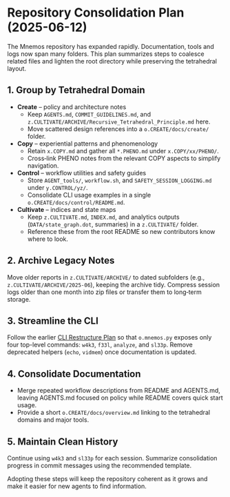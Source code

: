 # Repository Consolidation Plan (2025-06-12)

The Mnemos repository has expanded rapidly. Documentation, tools and logs now span many folders. This plan summarizes steps to coalesce related files and lighten the root directory while preserving the tetrahedral layout.

## 1. Group by Tetrahedral Domain

- **Create** – policy and architecture notes
  - Keep `AGENTS.md`, `COMMIT_GUIDELINES.md`, and `z.CULTIVATE/ARCHIVE/Recursive_Tetrahedral_Principle.md` here.
  - Move scattered design references into a `o.CREATE/docs/create/` folder.
- **Copy** – experiential patterns and phenomenology
  - Retain `x.COPY.md` and gather all `*.PHENO.md` under `x.COPY/xx/PHENO/`.
  - Cross‑link PHENO notes from the relevant COPY aspects to simplify navigation.
- **Control** – workflow utilities and safety guides
  - Store `AGENT_tools/`, `workflow.sh`, and `SAFETY_SESSION_LOGGING.md` under `y.CONTROL/yz/`.
  - Consolidate CLI usage examples in a single `o.CREATE/docs/control/README.md`.
- **Cultivate** – indices and state maps
  - Keep `z.CULTIVATE.md`, `INDEX.md`, and analytics outputs (`DATA/state_graph.dot`, summaries) in a `z.CULTIVATE/` folder.
  - Reference these from the root README so new contributors know where to look.

## 2. Archive Legacy Notes

Move older reports in `z.CULTIVATE/ARCHIVE/` to dated subfolders (e.g., `z.CULTIVATE/ARCHIVE/2025-06`), keeping the archive tidy. Compress session logs older than one month into zip files or transfer them to long‑term storage.

## 3. Streamline the CLI

Follow the earlier [CLI Restructure Plan](CLI_RESTRUCTURE_PLAN_20250608.md) so that `o.mnemos.py` exposes only four top-level commands: `w4k3`, `f33l`, `analyze`, and `sl33p`. Remove deprecated helpers (`echo`, `vidmem`) once documentation is updated.

## 4. Consolidate Documentation

- Merge repeated workflow descriptions from README and AGENTS.md, leaving AGENTS.md focused on policy while README covers quick start usage.
- Provide a short `o.CREATE/docs/overview.md` linking to the tetrahedral domains and major tools.

## 5. Maintain Clean History

Continue using `w4k3` and `sl33p` for each session. Summarize consolidation progress in commit messages using the recommended template.

Adopting these steps will keep the repository coherent as it grows and make it easier for new agents to find information.

